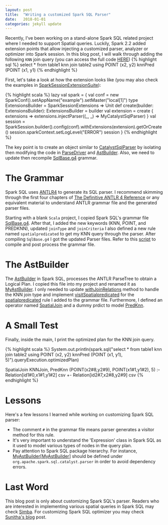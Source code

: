 ```yaml
---
layout: post
title:  "Writing a customized Spark SQL Parser"
date:   2018-01-01
categories: jekyll update
---
```


Recently, I've been working on a stand-alone Spark SQL related project where I needed to support Spatial queries. Luckily, Spark 2.2 added extension points that allow injecting a customized parser, analyzer or optimizer into Spark session. In this blog post, I will walk through adding the following `KNN` join query (you can access the full code [HERE][code])
{% highlight sql %}
select * from table1 knn join table2 using POINT (x2, y2) knnPred (POINT (x1, y1)
{% endhighlight %}

First, let's take a look at how the extension looks like (you may also check the examples in [SparkSessionExtensionSuite][SparkSessionExtensionSuite]):

{% highlight scala %}
lazy val spark = {
  val conf = new SparkConf().setAppName("example").setMaster("local[1]")
  type ExtensionsBuilder = SparkSessionExtensions => Unit
  def create(builder: ExtensionsBuilder): ExtensionsBuilder = builder
  val extension = create { extensions =>
     extensions.injectParser((_, _) => MyCatalystSqlParser)
  }
  val session = SparkSession.builder().config(conf).withExtensions(extension).getOrCreate()
  session.sparkContext.setLogLevel("ERROR")
  session
}
{% endhighlight %}

The key point is to create an object similar to [CatalystSqlParser][CatalystSqlParser] by isolating then modifying the code in [ParseDriver][ParseDriver] and [AstBuilder][AstBuilder]. Also, we need to update then recompile [SqlBase.g4][SqlBase] grammar.

# The Grammar
Spark SQL uses [ANTLR4][ANTLR] to generate its SQL parser. I recommend skimming through the first four chapters of [The Definitive ANTLR 4 Reference][ANTLR-book] or any equivalent material to understand ANTLR grammar file and the generated parser files. 

Starting with a blank `Scala` project, I copied Spark SQL's grammar file [SqlBase.g4][SqlBase]. After that, I added the new keywords (KNN, POINT, and PREDKNN), updated `joinType` and `joinCriteria` I also defined a new rule named `spatialpredicated` to get my KNN query through the parser. After compiling `SqlBase.g4` I got the updated Parser files. Refer to this [script][script] to compile and post process the grammar file.

# The AstBuilder

The [AstBuilder][AstBuilder] in Spark SQL, processes the ANTLR ParseTree to obtain a Logical Plan. I copied this file into my project and renamed it as [MyAstBuilder][MyAstBuilder]. I only needed to update [withJoinRelations][withJoinRelations] method to handle the KNN join type and implement [visitSpatialpredicated][visitSpatialpredicated] for the [spatialpredicated][spatialpredicated] rule I added to the grammar file. Furthermore, I defined an operator named [SpatialJoin][SpatialJoin] and a dummy prdict to model [PredKnn][predknn].

# A Small Test
Finally, inside the main, I print the optimized plan for the KNN join query.

{% highlight scala %}
System.out.println(spark.sql("select * from table1 knn join table2 using POINT (x2, y2) knnPred (POINT (x1, y1), 5)").queryExecution.optimizedPlan)

SpatialJoin KNNJoin, PredKnn (POINT(x2#8,y2#9), POINT(x1#1,y1#2), 5)
:- Relation[id1#0,x1#1,y1#2] csv
+- Relation[id2#7,x2#8,y2#9] csv
{% endhighlight %}

# Lessons
Here's a few lessons I learned while working on customizing Spark SQL parser:

- The comment `#` in the grammar file means parser generates a visitor method for this rule.
- It's very important to understand the 'Expression' class in Spark SQL as it used to model various types of nodes in the query plan.
- Pay attention to Spark SQL package hierarchy. For instance, [MyAstBuilder][[MyAstBuilder]] should be defined under `org.apache.spark.sql.catalyst.parser` in order to avoid dependency errors.

# Last Word
This blog post is only about customizing Spark SQL's parser. Readers who are interested in implementing various spatial queries in Spark SQL may check [Simba][Simba]. For customizing Spark SQL optimizer you may check [Sunitha's blog][optimizer] post.


[SparkSessionExtensionSuite]: https://github.com/apache/spark/blob/master/sql/core/src/test/scala/org/apache/spark/sql/SparkSessionExtensionSuite.scala
[CatalystSqlParser]: https://github.com/apache/spark/blob/3099c574c56cab86c3fcf759864f89151643f837/sql/catalyst/src/main/scala/org/apache/spark/sql/catalyst/parser/ParseDriver.scala#L130
[ParseDriver]: https://github.com/apache/spark/blob/3099c574c56cab86c3fcf759864f89151643f837/sql/catalyst/src/main/scala/org/apache/spark/sql/catalyst/parser/ParseDriver.scala
[AstBuilder]: https://github.com/apache/spark/blob/3099c574c56cab86c3fcf759864f89151643f837/sql/catalyst/src/main/scala/org/apache/spark/sql/catalyst/parser/AstBuilder.scala
[SqlBase]: https://github.com/apache/spark/blob/3099c574c56cab86c3fcf759864f89151643f837/sql/catalyst/src/main/antlr4/org/apache/spark/sql/catalyst/parser/SqlBase.g4
[ANTLR]: http://www.antlr.org/
[ANTLR-book]: https://pragprog.com/book/tpantlr2/the-definitive-antlr-4-reference
[code]: https://github.com/rtahboub/spark-sql-customized-parser
[MySqlBase]: https://github.com/rtahboub/spark-sql-customized-parser/blob/master/src/main/scala/org/apache/spark/sql/catalyst/parser/SqlBase.g4
[script]: https://github.com/rtahboub/spark-sql-customized-parser/blob/master/process_grammar.sh
[AstBuilder]: https://github.com/apache/spark/blob/master/sql/catalyst/src/main/scala/org/apache/spark/sql/catalyst/parser/AstBuilder.scala
[MyAstBuilder]: https://github.com/rtahboub/spark-sql-customized-parser/blob/master/src/main/scala/org/apache/spark/sql/catalyst/parser/MyAstBuilder.scala
[withJoinRelations]: https://github.com/rtahboub/spark-sql-customized-parser/blob/master/src/main/scala/org/apache/spark/sql/catalyst/parser/MyAstBuilder.scala#L610
[visitSpatialpredicated]: https://github.com/rtahboub/spark-sql-customized-parser/blob/master/src/main/scala/org/apache/spark/sql/catalyst/parser/MyAstBuilder.scala#L994
[spatialpredicated]: https://github.com/rtahboub/spark-sql-customized-parser/blob/master/src/main/scala/org/apache/spark/sql/catalyst/parser/SqlBase.g4#L534
[SpatialJoin]: https://github.com/rtahboub/spark-sql-customized-parser/blob/master/src/main/scala/org/apache/spark/sql/catalyst/plans/logical/basicLogicalOperators.scala#L14
[predknn]: https://github.com/rtahboub/spark-sql-customized-parser/blob/master/src/main/scala/org/apache/spark/sql/catalyst/expressions/preds.scala#L19
[Simba]: https://github.com/InitialDLab/Simba
[optimizer]: https://developer.ibm.com/code/2017/11/30/learn-extension-points-apache-spark-extend-spark-catalyst-optimizer/